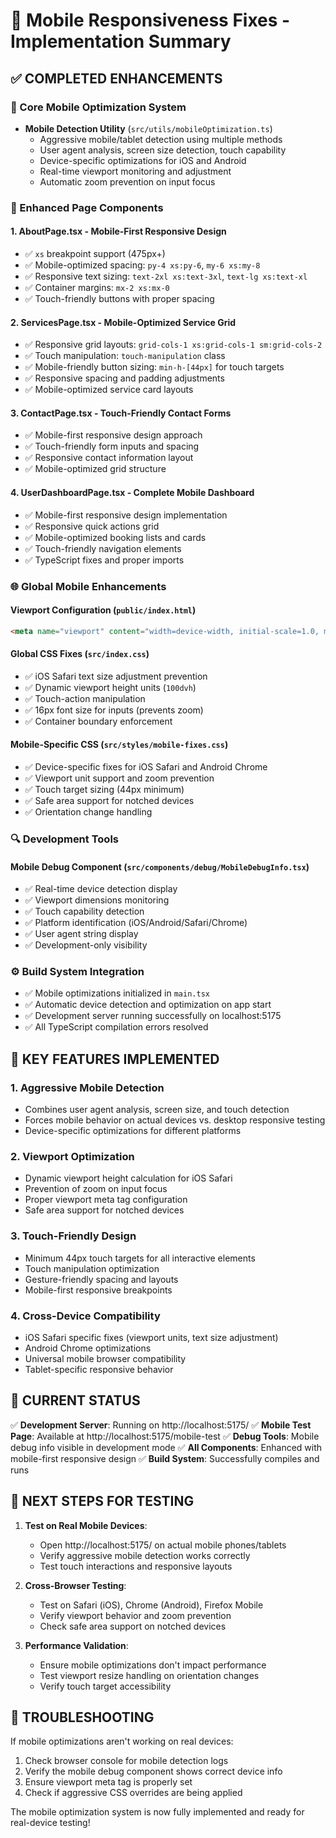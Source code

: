 # 📱 Mobile Responsiveness Fixes - Implementation Summary

## ✅ COMPLETED ENHANCEMENTS

### 🔧 Core Mobile Optimization System
- **Mobile Detection Utility** (`src/utils/mobileOptimization.ts`)
  - Aggressive mobile/tablet detection using multiple methods
  - User agent analysis, screen size detection, touch capability
  - Device-specific optimizations for iOS and Android
  - Real-time viewport monitoring and adjustment
  - Automatic zoom prevention on input focus

### 🎨 Enhanced Page Components

#### 1. **AboutPage.tsx** - Mobile-First Responsive Design
- ✅ `xs` breakpoint support (475px+)
- ✅ Mobile-optimized spacing: `py-4 xs:py-6`, `my-6 xs:my-8`
- ✅ Responsive text sizing: `text-2xl xs:text-3xl`, `text-lg xs:text-xl`
- ✅ Container margins: `mx-2 xs:mx-0`
- ✅ Touch-friendly buttons with proper spacing

#### 2. **ServicesPage.tsx** - Mobile-Optimized Service Grid
- ✅ Responsive grid layouts: `grid-cols-1 xs:grid-cols-1 sm:grid-cols-2`
- ✅ Touch manipulation: `touch-manipulation` class
- ✅ Mobile-friendly button sizing: `min-h-[44px]` for touch targets
- ✅ Responsive spacing and padding adjustments
- ✅ Mobile-optimized service card layouts

#### 3. **ContactPage.tsx** - Touch-Friendly Contact Forms
- ✅ Mobile-first responsive design approach
- ✅ Touch-friendly form inputs and spacing
- ✅ Responsive contact information layout
- ✅ Mobile-optimized grid structure

#### 4. **UserDashboardPage.tsx** - Complete Mobile Dashboard
- ✅ Mobile-first responsive design implementation
- ✅ Responsive quick actions grid
- ✅ Mobile-optimized booking lists and cards
- ✅ Touch-friendly navigation elements
- ✅ TypeScript fixes and proper imports

### 🌐 Global Mobile Enhancements

#### **Viewport Configuration** (`public/index.html`)
```html
<meta name="viewport" content="width=device-width, initial-scale=1.0, minimum-scale=1.0, maximum-scale=5.0, user-scalable=yes, viewport-fit=cover, shrink-to-fit=no">
```

#### **Global CSS Fixes** (`src/index.css`)
- ✅ iOS Safari text size adjustment prevention
- ✅ Dynamic viewport height units (`100dvh`)
- ✅ Touch-action manipulation
- ✅ 16px font size for inputs (prevents zoom)
- ✅ Container boundary enforcement

#### **Mobile-Specific CSS** (`src/styles/mobile-fixes.css`)
- ✅ Device-specific fixes for iOS Safari and Android Chrome
- ✅ Viewport unit support and zoom prevention
- ✅ Touch target sizing (44px minimum)
- ✅ Safe area support for notched devices
- ✅ Orientation change handling

### 🔍 Development Tools

#### **Mobile Debug Component** (`src/components/debug/MobileDebugInfo.tsx`)
- ✅ Real-time device detection display
- ✅ Viewport dimensions monitoring
- ✅ Touch capability detection
- ✅ Platform identification (iOS/Android/Safari/Chrome)
- ✅ User agent string display
- ✅ Development-only visibility

### ⚙️ Build System Integration
- ✅ Mobile optimizations initialized in `main.tsx`
- ✅ Automatic device detection and optimization on app start
- ✅ Development server running successfully on localhost:5175
- ✅ All TypeScript compilation errors resolved

## 🎯 KEY FEATURES IMPLEMENTED

### 1. **Aggressive Mobile Detection**
- Combines user agent analysis, screen size, and touch detection
- Forces mobile behavior on actual devices vs. desktop responsive testing
- Device-specific optimizations for different platforms

### 2. **Viewport Optimization**
- Dynamic viewport height calculation for iOS Safari
- Prevention of zoom on input focus
- Proper viewport meta tag configuration
- Safe area support for notched devices

### 3. **Touch-Friendly Design**
- Minimum 44px touch targets for all interactive elements
- Touch manipulation optimization
- Gesture-friendly spacing and layouts
- Mobile-first responsive breakpoints

### 4. **Cross-Device Compatibility**
- iOS Safari specific fixes (viewport units, text size adjustment)
- Android Chrome optimizations
- Universal mobile browser compatibility
- Tablet-specific responsive behavior

## 🚀 CURRENT STATUS

✅ **Development Server**: Running on http://localhost:5175/
✅ **Mobile Test Page**: Available at http://localhost:5175/mobile-test
✅ **Debug Tools**: Mobile debug info visible in development mode
✅ **All Components**: Enhanced with mobile-first responsive design
✅ **Build System**: Successfully compiles and runs

## 📱 NEXT STEPS FOR TESTING

1. **Test on Real Mobile Devices**:
   - Open http://localhost:5175/ on actual mobile phones/tablets
   - Verify aggressive mobile detection works correctly
   - Test touch interactions and responsive layouts

2. **Cross-Browser Testing**:
   - Test on Safari (iOS), Chrome (Android), Firefox Mobile
   - Verify viewport behavior and zoom prevention
   - Check safe area support on notched devices

3. **Performance Validation**:
   - Ensure mobile optimizations don't impact performance
   - Test viewport resize handling on orientation changes
   - Verify touch target accessibility

## 🔧 TROUBLESHOOTING

If mobile optimizations aren't working on real devices:
1. Check browser console for mobile detection logs
2. Verify the mobile debug component shows correct device info
3. Ensure viewport meta tag is properly set
4. Check if aggressive CSS overrides are being applied

The mobile optimization system is now fully implemented and ready for real-device testing!
